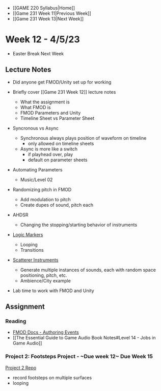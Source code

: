 - [[GAME 220 Syllabus|Home]]
- [[Game 231 Week 11|Previous Week]]
- [[Game 231 Week 13|Next Week]]

# Week 12 - 4/5/23
- Easter Break Next Week

## Lecture Notes
- Did anyone get FMOD/Unity set up for working

- Briefly cover [[Game 231 Week 12]] lecture notes
	- What the assignment is
	- What FMOD is
	- FMOD Parameters and Unity
	- Timeline Sheet vs Parameter Sheet

- Syncronous vs Async
	- Synchronous always plays position of waveform on timeline
		- only allowed on timeline sheets
	- Async is more like a switch
		- if playhead over, play
		- default on parameter sheets

- Automating Parameters
	- Music/Level 02

- Randomizing pitch in FMOD
	- Add modulation to pitch
	- Create dupes of sound, pitch each

- AHDSR
	- Changing the stopping/starting behavior of instruments
	
- [Logic Markers](https://www.fmod.com/resources/documentation-studio?version=2.01&page=authoring-events.html#timeline-logic)
	- Looping
	- Transitions
	
- [Scatterer Instruments](https://www.fmod.com/resources/documentation-studio?version=2.01&page=glossary.html#scatterer-instrument)
	- Generate multiple instances of sounds, each with random space positioning, pitch, etc.
	- Ambience/City example
	
- Lab time to work with FMOD and Unity

## Assignment
### Reading
- [FMOD Docs - Authoring Events](https://www.fmod.com/resources/documentation-studio?version=2.01&page=authoring-events.html) 
- [[The Essential Guide to Game Audio Book Notes#Level 14 - Jobs in Game Audio]]

### Project 2: Footsteps Project - ~Due week 12~ Due Week 15
[Project 2 Repo](https://github.com/APUGames/Game-220-Project-2-Footsteps)
  - record footsteps on multiple surfaces
  - looping
